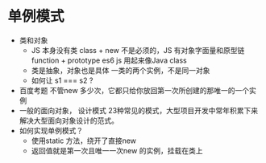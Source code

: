 # 单例模式

- 类和对象
    - JS 本身没有类
    class + new 不是必须的，JS 有对象字面量和原型链
    function + prototype
    es6 js 用起来像Java class
    - 类是抽象，对象也是具体
        一类的两个实例，不是同一对象
    - 如何让 s1 === s2 ?
- 百度考题
    不管new 多少次，它都只给你放回第一次所创建的那唯一的一个实例 
- 一般的面向对象， 设计模式 23种常见的模式，大型项目开发中常年积累下来解决大型面向对象设计的范式。
- 如何实现单例模式？
    - 使用static 方法，绕开了直接new
    - 返回值就是第一次且唯一一次new 的实例，挂载在类上